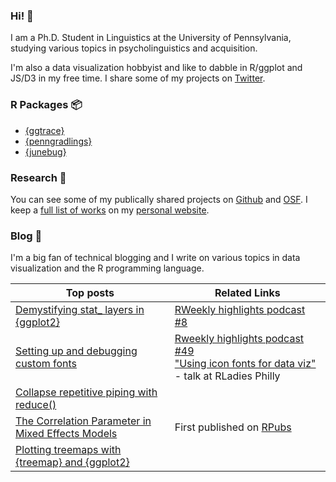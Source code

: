### Hi! 👋

I am a Ph.D. Student in Linguistics at the University of Pennsylvania, studying various topics in psycholinguistics and acquisition.

I'm also a data visualization hobbyist and like to dabble in R/ggplot and JS/D3 in my free time. I share some of my projects on [Twitter](https://twitter.com/yjunechoe).

### R Packages 📦

- [{ggtrace}](https://github.com/yjunechoe/ggtrace)
- [{penngradlings}](https://github.com/yjunechoe/penngradlings)
- [{junebug}](https://github.com/yjunechoe/junebug)

### Research 🔬

You can see some of my publically shared projects on [Github](https://github.com/yjunechoe) and [OSF](https://osf.io/72vrb/). I keep a [full list of works](https://yjunechoe.github.io/research.html) on my [personal website](https://yjunechoe.github.io).

### Blog 📝

I'm a big fan of technical blogging and I write on various topics in data visualization and the R programming language.

| Top posts                                                                                                                             | Related Links                                                                                                                                                                                     |
|----------------------------------------------------------------------------------------------------------------------------------|---------------------------------------------------------------------------------------------------------------------------------------------------------------------------------------------------|
| [Demystifying stat_ layers in {ggplot2}](https://yjunechoe.github.io/posts/2020-09-26-demystifying-stat-layers-ggplot2/)         | [RWeekly highlights podcast #8](https://rweekly.fireside.fm/8?t=251)                                                                                                                              |
| [Setting up and debugging custom fonts](https://yjunechoe.github.io/posts/2021-06-24-setting-up-and-debugging-custom-fonts/)     | [Rweekly highlights podcast #49](https://share.fireside.fm/episode/87RSVeFz+alD0Og1X?t=247) <br> ["Using icon fonts for data viz"](https://youtu.be/guzjt7xh2Cw?t=3787) - talk at RLadies Philly  |
| [Collapse repetitive piping with reduce()](https://yjunechoe.github.io/posts/2020-12-13-collapse-repetitive-piping-with-reduce/) |                                                                                                                                                                                                   |
| [The Correlation Parameter in Mixed Effects Models](https://yjunechoe.github.io/posts/2020-06-07-correlation-parameter-mem/)     | First published on [RPubs](https://rpubs.com/yjunechoe/correlationsLMEM)                                                                                                                          |
| [Plotting treemaps with {treemap} and {ggplot2}](https://yjunechoe.github.io/posts/2020-06-30-treemap-with-ggplot/)              |                                                                                                                                                                                                   |
